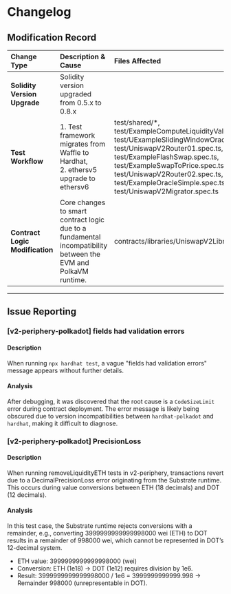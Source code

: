 # Changelog

## Modification Record

| Change Type                     | Description & Cause                                                                                            | Files Affected                                                                                                                                                                                                                                                                                                                              |
| :------------------------------ | :------------------------------------------------------------------------------------------------------------- | :------------------------------------------------------------------------------------------------------------------------------------------------------------------------------------------------------------------------------------------------------------------------------------------------------------------------------------------ |
| **Solidity Version Upgrade**    | Solidity version upgraded from 0.5.x to 0.8.x                                                                  |                                                                                                                                                                                                                                                                                                                                             |
| **Test Workflow**               | 1. Test framework migrates from Waffle to Hardhat, <br>2. ethersv5 upgrade to ethersv6                         | test/shared/\*, <br> test/ExampleComputeLiquidityValue.spec.ts, <br>test/UExampleSlidingWindowOracle.spec.ts, <br> test/UniswapV2Router01.spec.ts, <br>test/ExampleFlashSwap.spec.ts, <br> test/ExampleSwapToPrice.spec.ts, <br> test/UniswapV2Router02.spec.ts, <br> test/ExampleOracleSimple.spec.ts, <br> test/UniswapV2Migrator.spec.ts |
| **Contract Logic Modification** | Core changes to smart contract logic due to a fundamental incompatibility between the EVM and PolkaVM runtime. | contracts/libraries/UniswapV2Library.sol                                                                                                                                                                                                                                                                                                    |

---

## Issue Reporting

### [v2-periphery-polkadot] fields had validation errors

#### Description

When running `npx hardhat test`, a vague "fields had validation errors" message appears without further details.

#### Analysis

After debugging, it was discovered that the root cause is a `CodeSizeLimit` error during contract deployment. The error message is likely being obscured due to version incompatibilities between `hardhat-polkadot` and `hardhat`, making it difficult to diagnose.

### [v2-periphery-polkadot] PrecisionLoss

#### Description

When running removeLiquidityETH tests in v2-periphery, transactions revert due to a DecimalPrecisionLoss error originating from the Substrate runtime. This occurs during value conversions between ETH (18 decimals) and DOT (12 decimals).

#### Analysis

In this test case, the Substrate runtime rejects conversions with a remainder, e.g., converting 3999999999999998000 wei (ETH) to DOT results in a remainder of 998000 wei, which cannot be represented in DOT’s 12-decimal system.

- ETH value: 3999999999999998000 (wei)
- Conversion: ETH (1e18) → DOT (1e12) requires division by 1e6.
- Result: 3999999999999998000 / 1e6 = 3999999999999.998 → Remainder 998000 (unrepresentable in DOT).
